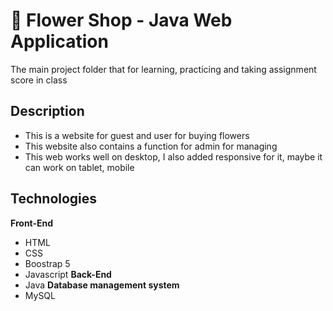 # 👋 Flower Shop - Java Web Application

The main project folder that for learning, practicing and taking assignment score in class

## Description
- This is a website for guest and user for buying flowers
- This website also contains a function for admin for managing
- This web works well on desktop, I also added responsive for it, maybe it can work on tablet, mobile

## Technologies
**Front-End**
- HTML
- CSS
- Boostrap 5
- Javascript
**Back-End**
- Java
**Database management system**
- MySQL
